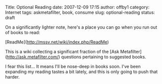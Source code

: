 Title: Optional Reading
date: 2007-12-09 17:15
author: offby1
category: Internet
tags: askmetafilter, book, consume
slug: optional-reading
status: draft

On a significantly lighter note, here's a place you can go when you run out of books to read:

\[ReadMe\](<http://mssv.net/wiki/index.php/ReadMe>)

This is a wiki collecting a significant fraction of the \[Ask Metafilter\](<http://ask.metafilter.com/>) questions pertaining to suggested books.

I fear this list\... It means I'll be nose-deep in books soon. I've been expanding my reading tastes a bit lately, and this is only going to push that harder.
